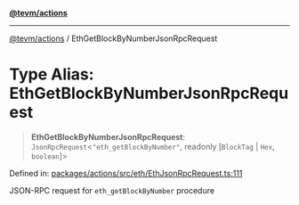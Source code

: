 [**@tevm/actions**](../README.md)

***

[@tevm/actions](../globals.md) / EthGetBlockByNumberJsonRpcRequest

# Type Alias: EthGetBlockByNumberJsonRpcRequest

> **EthGetBlockByNumberJsonRpcRequest**: `JsonRpcRequest`\<`"eth_getBlockByNumber"`, readonly \[`BlockTag` \| `Hex`, `boolean`\]\>

Defined in: [packages/actions/src/eth/EthJsonRpcRequest.ts:111](https://github.com/evmts/tevm-monorepo/blob/main/packages/actions/src/eth/EthJsonRpcRequest.ts#L111)

JSON-RPC request for `eth_getBlockByNumber` procedure
